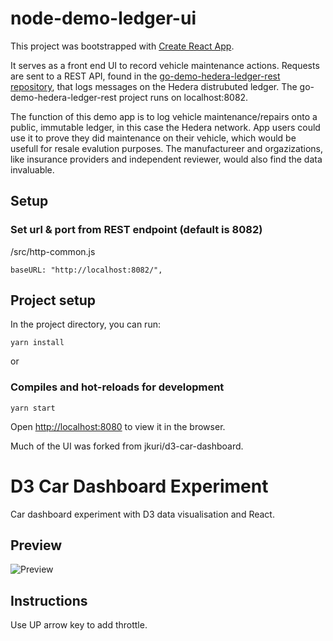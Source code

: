 # node-demo-ledger-ui

This project was bootstrapped with [Create React App](https://github.com/facebook/create-react-app).

It serves as a front end UI to record vehicle maintenance actions.  Requests are sent to a REST API, found in the [go-demo-hedera-ledger-rest repository](https://github.com/droatl2000/go-demo-hedera-ledger-rest), that logs messages on the Hedera distrubuted ledger.  The go-demo-hedera-ledger-rest project runs on localhost:8082. 

The function of this demo app is to log vehicle maintenance/repairs onto a public, immutable ledger, in this case the Hedera network. App users could use it to prove they did maintenance on their vehicle, which would be usefull for resale evalution purposes. The manufactureer and orgazizations, like insurance providers and independent reviewer, would also find the data invaluable.

## Setup
### Set url & port from REST endpoint (default is 8082)
/src/http-common.js
```
baseURL: "http://localhost:8082/",
```

## Project setup

In the project directory, you can run:

```
yarn install
```

or

### Compiles and hot-reloads for development

```
yarn start
```

Open [http://localhost:8080](http://localhost:8080) to view it in the browser.


Much of the UI was forked from jkuri/d3-car-dashboard.

# D3 Car Dashboard Experiment

Car dashboard experiment with D3 data visualisation and React.

## Preview

![Preview](https://user-images.githubusercontent.com/1796022/70824182-f1374600-1de1-11ea-98dd-f1fee06e7fd0.gif)

## Instructions

Use UP arrow key to add throttle.

